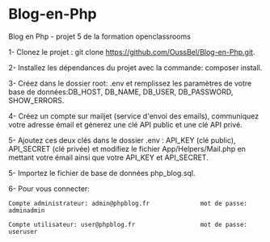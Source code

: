 # Blog-en-Php
Blog en Php - projet 5 de la formation openclassrooms

1- Clonez le projet : git clone https://github.com/OussBel/Blog-en-Php.git.

2- Installez les dépendances du projet avec la commande: composer install. 

3- Créez dans le dossier root: .env et remplissez les paramètres de votre base de données:DB_HOST, DB_NAME, DB_USER, DB_PASSWORD, SHOW_ERRORS.

4- Créez un compte sur mailjet (service d'envoi des emails), communiquez votre adresse émail et génerez une clé API public et une clé API privé.

5- Ajoutez ces deux clés dans le dossier .env : API_KEY (clé public), API_SECRET (clé privée) et modifiez le fichier App/Helpers/Mail.php en mettant votre émail ainsi que votre API_KEY et API_SECRET.
  
5- Importez le fichier de base de données php_blog.sql.

6- Pour vous connecter:

    Compte administrateur: admin@phpblog.fr              mot de passe: adminadmin

    Compte utilisateur: user@phpblog.fr                  mot de passe: useruser

